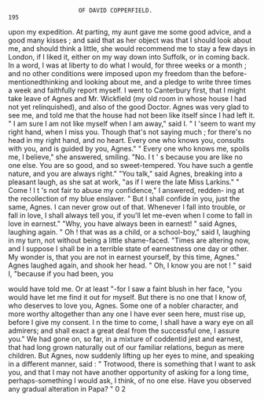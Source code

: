                         OF DAVID COPPERFIELD.                           195
  upon my expedition. At parting, my aunt gave me some good advice, and a
  good many kisses ; and said that as her object was that I should look about
  me, and should think a little, she would recommend me to stay a few days
  in London, if I liked it, either on my way down into Suffolk, or in coming
  back. In a word, I was at liberty to do what I would, for three weeks or
  a month ; and no other conditions were imposed upon my freedom than
  the before-mentionedthinking and looking about me, and a pledge to write
  three times a week and faithfully report myself.
     I went to Canterbury first, that I might take leave of Agnes and Mr.
 Wickfield (my old room in whose house I had not yet relinquished), and
 also of the good Doctor. Agnes was very glad to see me, and told me
 that the house had not been like itself since I had left it.
    " I am sure I am not like myself when I am away," said I. " I 'seem
to want my right hand, when I miss you. Though that's not saying
much ; for there's no head in my right hand, and no heart. Every one
who knows you, consults with you, and is guided by you, Agnes."
    " Every one who knows me, spoils me, I believe," she answered, smiling.
    "No. I t ' s because you are like no one else. You are so good, and
so sweet-tempered. You have such a gentle nature, and you are always
right."
    "You talk," said Agnes, breaking into a pleasant laugh, as she sat at
work, "as if I were the late Miss Larkins."
    " Come ! I t 's not fair to abuse my confidence," I answered, redden-
ing at the recollection of my blue enslaver. " But I shall confide in you,
just the same, Agnes. I can never grow out of that. Whenever I fall
into trouble, or fall in love, I shall always tell you, if you'll let me-even
 when I come to fall in love in earnest."
    "Why, you have always been in earnest! " said Agnes, laughing
 again.
    " Oh ! that was as a child, or a school-boy," said I, laughing in my
turn, not without being a little shame-faced. "Times are altering now,
and I suppose I shall be in a terrible state of earnestness one day or other.
My wonder is, that you are not in earnest yourself, by this time, Agnes."
    Agnes laughed again, and shook her head.
    " Oh, I know you are not ! " said I, "because if you had been, you

would have told me. Or at least "-for I saw a faint blush in her face,
"you would have let me find it out for myself. But there is no one that
I know of, who deserves to love you, Agnes. Some one of a nobler character,
and more worthy altogether than any one I have ever seen here, must rise
up, before I give my consent. I n the time to come, I shall have a wary
eye on all admirers; and shall exact a great deal from the successful
one, I assure you."
    We had gone on, so far, in a mixture of coddentid jest and earnest,
that had long grown naturally out of our familiar relations, begun as mere
children. But Agnes, now suddenly lifting up her eyes to mine, and
speaking in a different manner, said :
    " Trotwood, there is something that I want to ask you, and that I may
not have another opportunity of asking for a long time, perhaps-something
I would ask, I think, of no one else. Have you observed any gradual
alteration in Papa? "
                                     0   2
